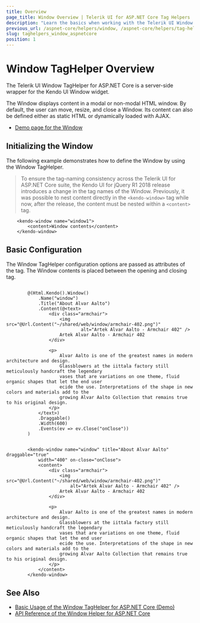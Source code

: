 ```yaml
---
title: Overview
page_title: Window Overview | Telerik UI for ASP.NET Core Tag Helpers
description: "Learn the basics when working with the Telerik UI Window TagHelper for ASP.NET Core (MVC 6 or ASP.NET Core MVC)."
previous_url: /aspnet-core/helpers/window, /aspnet-core/helpers/tag-helpers/window
slug: taghelpers_window_aspnetcore
position: 1
---
```


# Window TagHelper Overview

The Telerik UI Window TagHelper for ASP.NET Core is a server-side wrapper for the Kendo UI Window widget.

The Window displays content in a modal or non-modal HTML window. By default, the user can move, resize, and close a Window. Its content can also be defined either as static HTML or dynamically loaded with AJAX.

* [Demo page for the Window](https://demos.telerik.com/aspnet-core/window/tag-helper)

## Initializing the Window

The following example demonstrates how to define the Window by using the Window TagHelper.

> To ensure the tag-naming consistency across the Telerik UI for ASP.NET Core suite, the Kendo UI for jQuery R1 2018 release introduces a change in the tag names of the Window. Previously, it was possible to nest content directly in the `<kendo-window>` tag while now, after the release, the content must be nested within a `<content>` tag.

        <kendo-window name="window1">
			<content>Window contents</content>
		</kendo-window>

## Basic Configuration

The Window TagHelper configuration options are passed as attributes of the tag. The Window contents is placed between the opening and closing tag.

```cshtml

        @(Html.Kendo().Window()
            .Name("window")
            .Title("About Alvar Aalto")
            .Content(@<text>
                <div class="armchair">
                    <img src="@Url.Content("~/shared/web/window/armchair-402.png")"
                            alt="Artek Alvar Aalto - Armchair 402" />
                    Artek Alvar Aalto - Armchair 402
                </div>

                <p>
                    Alvar Aalto is one of the greatest names in modern architecture and design.
                    Glassblowers at the iittala factory still meticulously handcraft the legendary
                    vases that are variations on one theme, fluid organic shapes that let the end user
                    ecide the use. Interpretations of the shape in new colors and materials add to the
                    growing Alvar Aalto Collection that remains true to his original design.
                </p>
            </text>)
            .Draggable()
            .Width(600)
            .Events(ev => ev.Close("onClose"))
        )
```
```tagHelper

        <kendo-window name="window" title="About Alvar Aalto" draggable="true"
            width="400" on-close="onClose">
			<content>
				<div class="armchair">
					<img src="@Url.Content("~/shared/web/window/armchair-402.png")"
						alt="Artek Alvar Aalto - Armchair 402" />
					Artek Alvar Aalto - Armchair 402
				</div>

				<p>
					Alvar Aalto is one of the greatest names in modern architecture and design.
					Glassblowers at the iittala factory still meticulously handcraft the legendary
					vases that are variations on one theme, fluid organic shapes that let the end user
					ecide the use. Interpretations of the shape in new colors and materials add to the
					growing Alvar Aalto Collection that remains true to his original design.
				</p>
			</content>
        </kendo-window>
```

## See Also

* [Basic Usage of the Window TagHelper for ASP.NET Core (Demo)](https://demos.telerik.com/aspnet-core/window/tag-helper)
* [API Reference of the Window Helper for ASP.NET Core](/api/window)
